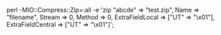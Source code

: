 perl -MIO::Compress::Zip=:all -e 'zip \"abcde"  => "test.zip", Name => "filename", Stream => 0, Method => 0, ExtraFieldLocal => ["UT" => "\x01"], ExtraFieldCentral => ["UT" => "\x01"]';